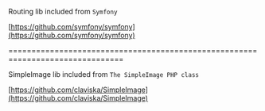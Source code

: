 Routing lib included from `Symfony`

[https://github.com/symfony/symfony](https://github.com/symfony/symfony)

===============================================================================

SimpleImage lib included from `The SimpleImage PHP class`

[https://github.com/claviska/SimpleImage](https://github.com/claviska/SimpleImage)

